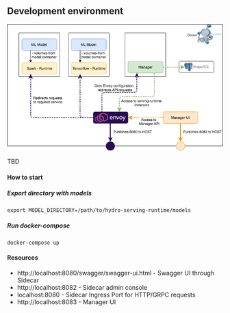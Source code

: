 ## Development environment

![Image](HydroServingDeployemnt_dockercompose.png)

TBD

#### How to start
##### Export directory with models
```
export MODEL_DIRECTORY=/path/to/hydro-serving-runtime/models
```

##### Run docker-compose
```
docker-compose up
```

#### Resources
 - http://localhost:8080/swagger/swagger-ui.html - Swagger UI through Sidecar
 - http://localhost:8082 - Sidecar admin console
 - localhost:8080 - Sidecar Ingress Port for HTTP/GRPC requests
 - http://localhost:8083 - Manager UI